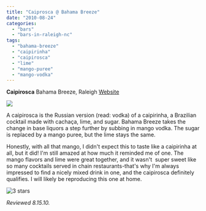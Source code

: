 ```yaml
---
title: "Caiprosca @ Bahama Breeze"
date: "2010-08-24"
categories: 
  - "bars"
  - "bars-in-raleigh-nc"
tags: 
  - "bahama-breeze"
  - "caipirinha"
  - "caipirosca"
  - "lime"
  - "mango-puree"
  - "mango-vodka"
---
```


**Caipirosca** Bahama Breeze, Raleigh [Website](http://www.bahamabreeze.com/)

![](http://wwww.rebeccagomezfarrell.com/gourmez/photos/caipirosca.jpg)

A caipirosca is the Russian version (read: vodka) of a caipirinha, a Brazilian cocktail made with cachaça, lime, and sugar. Bahama Breeze takes the change in base liquors a step further by subbing in mango vodka. The sugar is replaced by a mango puree, but the lime stays the same.

Honestly, with all that mango, I didn't expect this to taste like a caipirinha at all, but it did! I'm still amazed at how much it reminded me of one. The mango flavors and lime were great together, and it wasn't  super sweet like so many cocktails served in chain restaurants-that's why I'm always impressed to find a nicely mixed drink in one, and the caipirosca definitely qualifies. I will likely be reproducing this one at home.

![3 stars](http://s3.amazonaws.com/thegourmez-wpmedia/2009/02/rating_avocado1.gif "rating_avocado1")

_Reviewed 8.15.10._
